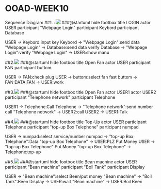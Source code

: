 # OOAD-WEEK10
Sequence Diagram
##1.+<img src="http://www.plantuml.com/plantuml/img/ROx12e9048RlynH3zrx0GtGe8eg28ZhFkgCkwUwoErQ-VHeQALx_x-ERMKUX87LLGc4qO-QSAFS6CL8o7i-x_Gae5HVmTjrU47mhczHuieABEojFUQkvtDZ5Y1suKIxeqROX8KMH4U0RMwu6BJ7Mru8FRg1VEZZf9v6jHjr642QeiuVwd_RaOB86VdTdchqoq-jUJ6BXNbYHhJy0">
###@startuml
hide footbox
title LOGIN
actor USER 
participant "Webpage Login"
participant Keybord
participant Database 

USER -> Keybord:input key
Keybord -> "Webpage Login":send data 
"Webpage Login" -> Database:send data verify
Database -> "Webpage Login":verify
"Webpage Login" -> USER:show manu

##2.<img src="http://www.plantuml.com/plantuml/img/LOjD3i8W48NtSugvW1TWOIInNMhYpm4eJYqfPGWCqUCNR3HnyPBtyxr35fEaB1uczo0ScMNWDuWJJtYE5B0t0OmLJdY_TXU4M7bdNJH1iDUdlpmK4Lu0FkHkttPb9x8pHb-U-EitJcNoP0L74wgom5P_ZqTzqr1Do-seNfncM040">
###@startuml
hide footbox
title Open Fan
actor USER 
participant FAN
participant buttom

USER -> FAN:check plug 
USER -> buttom:select fan fast
buttom -> FAN:DATA
FAN -> USER:work

##3.<img src="http://www.plantuml.com/plantuml/img/ROvD2i8m48NtSugXUnTrcOK8ebj1smEawKX3fvEGJj7ZsmQq2jqzti_7Euvgaqu3G-TRmaS8seGNg5Scl4OIl5W1wpGahE_dM_cZzn3dhNS-Mb4iAcAANH128Ns6r1T_-JS6o23S7LRFd2mph8Gvs-2PaQH5cOQ64hfbiL5QjlcToOqiFrvfAiizm1i0">
###@startuml
hide footbox
title Open Fan
actor USER1
actor USER2
participant "Telephone network"
participant Telephone

USER1 -> Telephone:Call
Telephone -> "Telephone network":send number call
"Telephone network" -> USER2:call
USER2 -> USER1:Talk

##4.<img src="http://www.plantuml.com/plantuml/img/TOqn2uCm58JtzoiUxj8zGocbtLgGLfTkCRvYG4r8NehzzqsmA8AET_VTtScpT1pw3bhT4BwDuTgCm9exmjBOlB8W5Hk7rVFw01jXhRIL0sD97TdM3BHoCuwbOF5ineN8LiWGUYiRWBI8-V6lXO-qOlJaFbhH8RerEPZ2X6qlYuja2TjPQgKJKTnUM0J6UtI_y-_Eu0BkhyvAJ0W0_000">
###@startuml
hide footbox
title Top-Up
actor USER
participant Telephone
participant "top-up Box Telephone"
participant numpad

USER -> numpad:select service/number
numpad -> "top-up Box Telephone":Data
"top-up Box Telephone" -> USER:PLZ Put Money
USER -> "top-up Box Telephone":Put Money
"top-up Box Telephone" -> Telephone:top-up

##5.<img src="http://www.plantuml.com/plantuml/img/ROrB3i8m34JtFeNLFMAV1K88Bi3d02OOrI8_DQvARqzI4A8LNixCUzvcfKvxxw2L6-CzHht69wYeOzmn1VHaMmaCP3LsU3aTZf0A8bOI1SNcTzGigYWEpnGUytmlEJaQ0QeCLvk5msHsRBLyvx1ElQAFWKUOZzxOrs_g63xYsbMr6KZq3pTr4pjHvLu0">
###@startuml
hide footbox
title Bean machine
actor USER
participant "Bean machine"
participant "Boil Tank"
participant Display

USER -> "Bean machine":select Been/put money
"Bean machine" -> "Boil Tank":Been
Display -> USER:wait
"Bean machine" -> USER:Boil Been

